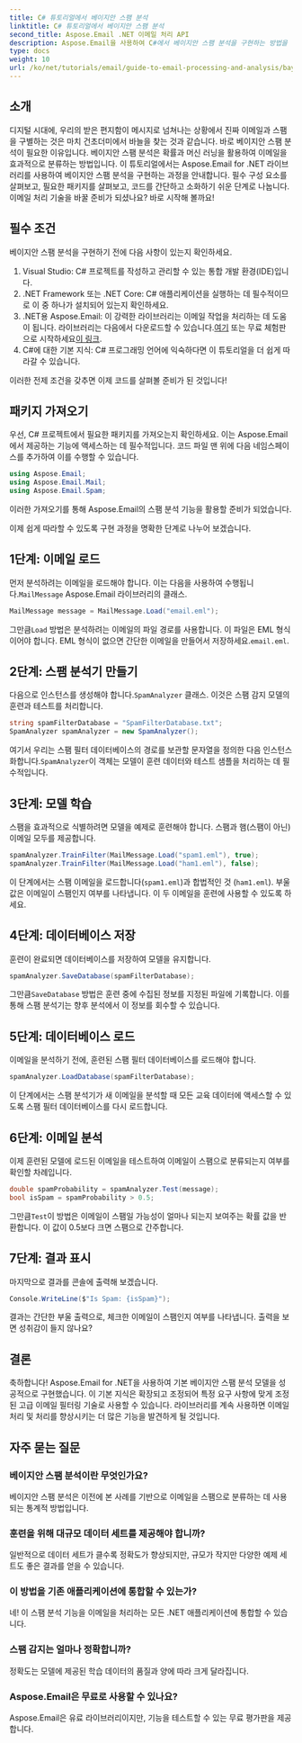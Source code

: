 ```yaml
---
title: C# 튜토리얼에서 베이지안 스팸 분석
linktitle: C# 튜토리얼에서 베이지안 스팸 분석
second_title: Aspose.Email .NET 이메일 처리 API
description: Aspose.Email을 사용하여 C#에서 베이지안 스팸 분석을 구현하는 방법을 알아보세요. 효과적인 이메일 필터링을 위한 코드 통찰력이 담긴 단계별 튜토리얼.
type: docs
weight: 10
url: /ko/net/tutorials/email/guide-to-email-processing-and-analysis/bayesian-spam-analysis-in-csharp/
---
```

## 소개

디지털 시대에, 우리의 받은 편지함이 메시지로 넘쳐나는 상황에서 진짜 이메일과 스팸을 구별하는 것은 마치 건초더미에서 바늘을 찾는 것과 같습니다. 바로 베이지안 스팸 분석이 필요한 이유입니다. 베이지안 스팸 분석은 확률과 머신 러닝을 활용하여 이메일을 효과적으로 분류하는 방법입니다. 이 튜토리얼에서는 Aspose.Email for .NET 라이브러리를 사용하여 베이지안 스팸 분석을 구현하는 과정을 안내합니다. 필수 구성 요소를 살펴보고, 필요한 패키지를 살펴보고, 코드를 간단하고 소화하기 쉬운 단계로 나눕니다. 이메일 처리 기술을 바꿀 준비가 되셨나요? 바로 시작해 볼까요!

## 필수 조건

베이지안 스팸 분석을 구현하기 전에 다음 사항이 있는지 확인하세요.

1. Visual Studio: C# 프로젝트를 작성하고 관리할 수 있는 통합 개발 환경(IDE)입니다.
2. .NET Framework 또는 .NET Core: C# 애플리케이션을 실행하는 데 필수적이므로 이 중 하나가 설치되어 있는지 확인하세요.
3.  .NET용 Aspose.Email: 이 강력한 라이브러리는 이메일 작업을 처리하는 데 도움이 됩니다. 라이브러리는 다음에서 다운로드할 수 있습니다.[여기](https://releases.aspose.com/email/net/) 또는 무료 체험판으로 시작하세요[이 링크](https://releases.aspose.com/).
4. C#에 대한 기본 지식: C# 프로그래밍 언어에 익숙하다면 이 튜토리얼을 더 쉽게 따라갈 수 있습니다.

이러한 전제 조건을 갖추면 이제 코드를 살펴볼 준비가 된 것입니다!

## 패키지 가져오기

우선, C# 프로젝트에서 필요한 패키지를 가져오는지 확인하세요. 이는 Aspose.Email에서 제공하는 기능에 액세스하는 데 필수적입니다. 코드 파일 맨 위에 다음 네임스페이스를 추가하여 이를 수행할 수 있습니다.

```csharp
using Aspose.Email;
using Aspose.Email.Mail;
using Aspose.Email.Spam;
```

이러한 가져오기를 통해 Aspose.Email의 스팸 분석 기능을 활용할 준비가 되었습니다.

이제 쉽게 따라할 수 있도록 구현 과정을 명확한 단계로 나누어 보겠습니다.

## 1단계: 이메일 로드

 먼저 분석하려는 이메일을 로드해야 합니다. 이는 다음을 사용하여 수행됩니다.`MailMessage` Aspose.Email 라이브러리의 클래스. 

```csharp
MailMessage message = MailMessage.Load("email.eml");
```

 그만큼`Load` 방법은 분석하려는 이메일의 파일 경로를 사용합니다. 이 파일은 EML 형식이어야 합니다. EML 형식이 없으면 간단한 이메일을 만들어서 저장하세요.`email.eml`.

## 2단계: 스팸 분석기 만들기

 다음으로 인스턴스를 생성해야 합니다.`SpamAnalyzer` 클래스. 이것은 스팸 감지 모델의 훈련과 테스트를 처리합니다.

```csharp
string spamFilterDatabase = "SpamFilterDatabase.txt";
SpamAnalyzer spamAnalyzer = new SpamAnalyzer();
```

 여기서 우리는 스팸 필터 데이터베이스의 경로를 보관할 문자열을 정의한 다음 인스턴스화합니다.`SpamAnalyzer`이 객체는 모델이 훈련 데이터와 테스트 샘플을 처리하는 데 필수적입니다.

## 3단계: 모델 학습

스팸을 효과적으로 식별하려면 모델을 예제로 훈련해야 합니다. 스팸과 햄(스팸이 아닌) 이메일 모두를 제공합니다.

```csharp
spamAnalyzer.TrainFilter(MailMessage.Load("spam1.eml"), true);
spamAnalyzer.TrainFilter(MailMessage.Load("ham1.eml"), false);
```

이 단계에서는 스팸 이메일을 로드합니다(`spam1.eml`)과 합법적인 것 (`ham1.eml`). 부울 값은 이메일이 스팸인지 여부를 나타냅니다. 이 두 이메일을 훈련에 사용할 수 있도록 하세요.

## 4단계: 데이터베이스 저장

훈련이 완료되면 데이터베이스를 저장하여 모델을 유지합니다.

```csharp
spamAnalyzer.SaveDatabase(spamFilterDatabase);
```

 그만큼`SaveDatabase` 방법은 훈련 중에 수집된 정보를 지정된 파일에 기록합니다. 이를 통해 스팸 분석기는 향후 분석에서 이 정보를 회수할 수 있습니다.

## 5단계: 데이터베이스 로드

이메일을 분석하기 전에, 훈련된 스팸 필터 데이터베이스를 로드해야 합니다.

```csharp
spamAnalyzer.LoadDatabase(spamFilterDatabase);
```

이 단계에서는 스팸 분석기가 새 이메일을 분석할 때 모든 교육 데이터에 액세스할 수 있도록 스팸 필터 데이터베이스를 다시 로드합니다.

## 6단계: 이메일 분석

이제 훈련된 모델에 로드된 이메일을 테스트하여 이메일이 스팸으로 분류되는지 여부를 확인할 차례입니다. 

```csharp
double spamProbability = spamAnalyzer.Test(message);
bool isSpam = spamProbability > 0.5;
```

 그만큼`Test`이 방법은 이메일이 스팸일 가능성이 얼마나 되는지 보여주는 확률 값을 반환합니다. 이 값이 0.5보다 크면 스팸으로 간주합니다.

## 7단계: 결과 표시

마지막으로 결과를 콘솔에 출력해 보겠습니다.

```csharp
Console.WriteLine($"Is Spam: {isSpam}");
```

결과는 간단한 부울 출력으로, 체크한 이메일이 스팸인지 여부를 나타냅니다. 출력을 보면 성취감이 들지 않나요?

## 결론

축하합니다! Aspose.Email for .NET을 사용하여 기본 베이지안 스팸 분석 모델을 성공적으로 구현했습니다. 이 기본 지식은 확장되고 조정되어 특정 요구 사항에 맞게 조정된 고급 이메일 필터링 기술로 사용할 수 있습니다. 라이브러리를 계속 사용하면 이메일 처리 및 처리를 향상시키는 더 많은 기능을 발견하게 될 것입니다.

## 자주 묻는 질문 

### 베이지안 스팸 분석이란 무엇인가요?
베이지안 스팸 분석은 이전에 본 사례를 기반으로 이메일을 스팸으로 분류하는 데 사용되는 통계적 방법입니다.

### 훈련을 위해 대규모 데이터 세트를 제공해야 합니까?
일반적으로 데이터 세트가 클수록 정확도가 향상되지만, 규모가 작지만 다양한 예제 세트도 좋은 결과를 얻을 수 있습니다.

### 이 방법을 기존 애플리케이션에 통합할 수 있는가?
네! 이 스팸 분석 기능을 이메일을 처리하는 모든 .NET 애플리케이션에 통합할 수 있습니다.

### 스팸 감지는 얼마나 정확합니까?
정확도는 모델에 제공된 학습 데이터의 품질과 양에 따라 크게 달라집니다.

### Aspose.Email은 무료로 사용할 수 있나요?
Aspose.Email은 유료 라이브러리이지만, 기능을 테스트할 수 있는 무료 평가판을 제공합니다.
